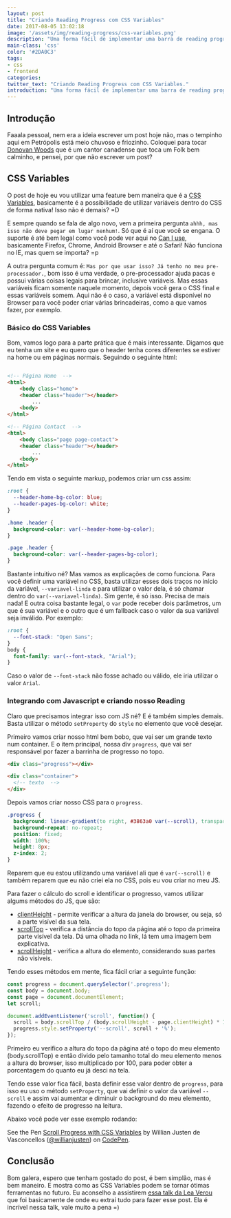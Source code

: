 ```yaml
---
layout: post
title: "Criando Reading Progress com CSS Variables"
date: 2017-08-05 13:02:18
image: '/assets/img/reading-progress/css-variables.png'
description: "Uma forma fácil de implementar uma barra de reading progress em poucas linhas."
main-class: 'css'
color: '#2DA0C3'
tags:
- css
- frontend
categories:
twitter_text: "Criando Reading Progress com CSS Variables."
introduction: "Uma forma fácil de implementar uma barra de reading progress em poucas linhas."
---
```


## Introdução

Faaala pessoal, nem era a ideia escrever um post hoje não, mas o tempinho aqui em Petrópolis está meio chuvoso e friozinho. Coloquei para tocar [Donovan Woods](https://open.spotify.com/artist/4SOtk3HtPYKqxnVuxNBMti) que é um cantor canadense que toca um Folk bem calminho, e pensei, por que não escrever um post?

## CSS Variables

O post de hoje eu vou utilizar uma feature bem maneira que é a [CSS Variables](https://tutorialzine.com/2016/03/what-you-need-to-know-about-css-variables), basicamente é a possibilidade de utilizar variáveis dentro do CSS de forma nativa! Isso não é demais? =D

E sempre quando se fala de algo novo, vem a primeira pergunta `ahhh, mas isso não deve pegar em lugar nenhum!`. Só que é aí que você se engana. O suporte é até bem legal como você pode ver aqui no [Can I use](http://caniuse.com/#feat=css-variables), basicamente Firefox, Chrome, Android Browser e até o Safari! Não funciona no IE, mas quem se importa? =p

A outra pergunta comum é: `Mas por que usar isso? Já tenho no meu pre-processador.`, bom isso é uma verdade, o pre-processador ajuda pacas e possui várias coisas legais para brincar, inclusive variáveis. Mas essas variáveis ficam somente naquele momento, depois você gera o CSS final e essas variáveis somem. Aqui não é o caso, a variável está disponível no Browser para você poder criar várias brincadeiras, como a que vamos fazer, por exemplo.

### Básico do CSS Variables

Bom, vamos logo para a parte prática que é mais interessante. Digamos que eu tenha um site e eu quero que o header tenha cores diferentes se estiver na home ou em páginas normais. Seguindo o seguinte html:

```html

<!-- Página Home  -->
<html>
    <body class="home">
    <header class="header"></header>
        ...
    <body>
</html>

<!-- Página Contact  -->
<html>
    <body class="page page-contact">
    <header class="header"></header>
        ...
    <body>
</html>
```

Tendo em vista o seguinte markup, podemos criar um css assim:

```css
:root {
  --header-home-bg-color: blue;
  --header-pages-bg-color: white;
}

.home .header {
  background-color: var(--header-home-bg-color);
}

.page .header {
  background-color: var(--header-pages-bg-color);
}
```

Bastante intuitivo né? Mas vamos as explicações de como funciona. Para você definir uma variável no CSS, basta utilizar esses dois traços no início da variável, `--variavel-linda` e para utilizar o valor dela, é só chamar dentro do `var(--variavel-linda)`. Sim gente, é só isso. Precisa de mais nada! E outra coisa bastante legal, o `var` pode receber dois parâmetros, um que é sua variável e o outro que é um fallback caso o valor da sua variável seja inválido. Por exemplo:

```css
:root {
  --font-stack: "Open Sans";
}
body {
  font-family: var(--font-stack, "Arial");
}
```

Caso o valor de `--font-stack` não fosse achado ou válido, ele iria utilizar o valor `Arial`.

### Integrando com Javascript e criando nosso Reading

Claro que precisamos integrar isso com JS né? E é também simples demais. Basta utilizar o método `setProperty` do `style` no elemento que você desejar.

Primeiro vamos criar nosso html bem bobo, que vai ser um grande texto num container. E o item principal, nossa div `progress`, que vai ser responsável por fazer a barrinha de progresso no topo.

```html
<div class="progress"></div>

<div class="container">
  <!-- texto  -->
</div>
```

Depois vamos criar nosso CSS para o `progress`.

```css
.progress {
  background: linear-gradient(to right, #3863a0 var(--scroll), transparent 0);
  background-repeat: no-repeat;
  position: fixed;
  width: 100%;
  height: 8px;
  z-index: 2;
}
```

Reparem que eu estou utilizando uma variável ali que é `var(--scroll)` e também reparem que eu não criei ela no CSS, pois eu vou criar no meu JS.

Para fazer o cálculo do scroll e identificar o progresso, vamos utilizar algums métodos do JS, que são:

- [clientHeight](https://developer.mozilla.org/pt-BR/docs/Web/API/Element/clientHeight) - permite verificar a altura da janela do browser, ou seja, só a parte visível da sua tela.
- [scrollTop](https://developer.mozilla.org/pt-BR/docs/Web/API/Element/scrollTop) - verifica a distância do topo da página até o topo da primeira parte visível da tela. Dá uma olhada no link, lá tem uma imagem bem explicativa.
- [scrollHeight](https://developer.mozilla.org/pt-BR/docs/Web/API/Element/scrollHeight) - verifica a altura do elemento, considerando suas partes não visíveis.

Tendo esses métodos em mente, fica fácil criar a seguinte função:

```js
const progress = document.querySelector('.progress');
const body = document.body;
const page = document.documentElement;
let scroll;

document.addEventListener('scroll', function() {
  scroll = body.scrollTop / (body.scrollHeight - page.clientHeight) * 100;
  progress.style.setProperty('--scroll', scroll + '%');
});
```

Primeiro eu verifico a altura do topo da página até o topo do meu elemento (body.scrollTop) e então divido pelo tamanho total do meu elemento menos a altura do browser, isso multiplicado por 100, para poder obter a porcentagem do quanto eu já desci na tela.

Tendo esse valor fica fácil, basta definir esse valor dentro de `progress`, para isso eu uso o método `setProperty`, que vai definir o valor da variável `--scroll` e assim vai aumentar e diminuir o background do meu elemento, fazendo o efeito de progresso na leitura.

Abaixo você pode ver esse exemplo rodando:

<p data-height="300" data-theme-id="11319" data-slug-hash="XapJQX" data-default-tab="result" data-user="willianjusten" data-embed-version="2" data-pen-title="Scroll Progress with CSS Variables" class="codepen">See the Pen <a href="https://codepen.io/willianjusten/pen/XapJQX/">Scroll Progress with CSS Variables</a> by Willian Justen de Vasconcellos (<a href="https://codepen.io/willianjusten">@willianjusten</a>) on <a href="https://codepen.io">CodePen</a>.</p>
<script src="https://production-assets.codepen.io/assets/embed/ei.js"></script>

## Conclusão

Bom galera, espero que tenham gostado do post, é bem simplão, mas é bem maneiro. E mostra como as CSS Variables podem se tornar ótimas ferramentas no futuro. Eu aconselho a assistirem [essa talk da Lea Verou](https://www.youtube.com/watch?v=2an6-WVPuJU) que foi basicamente de onde eu extraí tudo para fazer esse post. Ela é incrível nessa talk, vale muito a pena =)
